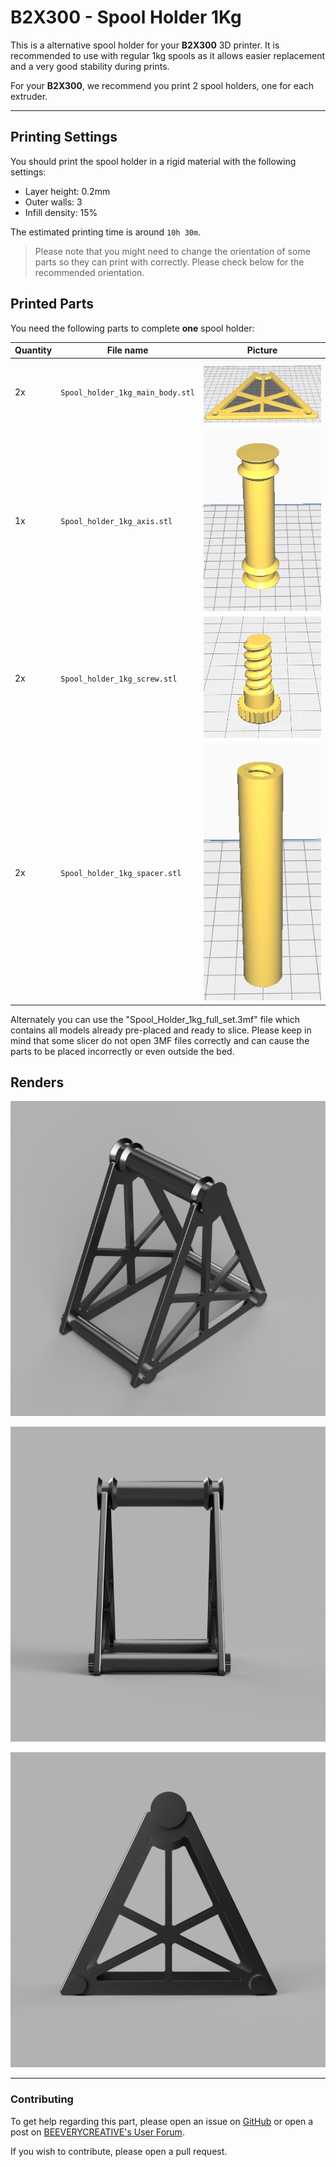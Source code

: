 # B2X300 - Spool Holder 1Kg

This is a alternative spool holder for your **B2X300** 3D printer.
It is recommended to use with regular 1kg spools as it allows easier replacement and a very good stability during prints.

For your **B2X300**, we recommend you print 2 spool holders, one for each extruder.

---

## Printing Settings
You should print the spool holder in a rigid material with the following settings:
- Layer height: 0.2mm
- Outer walls: 3
- Infill density: 15%

The estimated printing time is around `10h 30m`.

> Please note that you might need to change the orientation of some parts so they can print with correctly. Please check below for the recommended orientation.

## Printed Parts

You need the following parts to complete **one** spool holder:

| Quantity | File name                       | Picture                          |
| -------- | ------------------------------- | ----------------------------     |
| 2x       | `Spool_holder_1kg_main_body.stl`| ![](renders/Part_Main_body.jpg)  |
| 1x       | `Spool_holder_1kg_axis.stl`     | ![](renders/Part_Axis.jpg)       |
| 2x       | `Spool_holder_1kg_screw.stl`    | ![](renders/Part_Screw.jpg)      |
| 2x       | `Spool_holder_1kg_spacer.stl`   | ![](renders/Part_Spacer.jpg)     |

Alternately you can use the "Spool_Holder_1kg_full_set.3mf" file which contains all models already pre-placed and ready to slice. Please keep in mind that some slicer do not open 3MF files correctly and can cause the parts to be placed incorrectly or even outside the bed.

## Renders

![](renders/corner.PNG)

![](renders/Front.PNG)

![](renders/Side.PNG)

---

### Contributing
To get help regarding this part, please open an issue on [GitHub](https://github.com/beeverycreative/B2X300-resources/issues) or open a post on [BEEVERYCREATIVE's User Forum](https://beeverycreative.com/forum/).

If you wish to contribute, please open a pull request.
